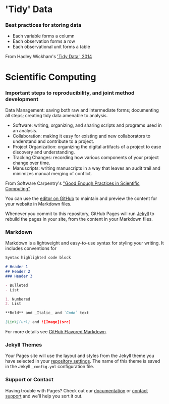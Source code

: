 # 'Tidy' Data

### Best practices for storing data
- Each variable forms a column
- Each observation forms a row
- Each observational unit forms a table

From Hadley Wickham's ['Tidy Data', 2014](https://www.jstatsoft.org/article/view/v059i10)

# Scientific Computing

### Important steps to reproducibility, and joint method development

Data Management: saving both raw and intermediate forms; documenting all steps; creating tidy data amenable to analysis.
- Software: writing, organizing, and sharing scripts and programs used in an analysis.
- Collaboration: making it easy for existing and new collaborators to understand and contribute to a project.
- Project Organization: organizing the digital artifacts of a project to ease discovery and understanding.
- Tracking Changes: recording how various components of your project change over time.
- Manuscripts: writing manuscripts in a way that leaves an audit trail and minimizes manual merging of conflict.

From Software Carpentry's ["Good Enough Practices in Scientific Computing"](https://arxiv.org/abs/1609.00037)


You can use the [editor on GitHub](https://github.com/ehbaker/Icefields-to-Oceans-Project-Data-Management/edit/master/index.md) to maintain and preview the content for your website in Markdown files.

Whenever you commit to this repository, GitHub Pages will run [Jekyll](https://jekyllrb.com/) to rebuild the pages in your site, from the content in your Markdown files.
### Markdown

Markdown is a lightweight and easy-to-use syntax for styling your writing. It includes conventions for

```markdown
Syntax highlighted code block

# Header 1
## Header 2
### Header 3

- Bulleted
- List

1. Numbered
2. List

**Bold** and _Italic_ and `Code` text

[Link](url) and ![Image](src)
```

For more details see [GitHub Flavored Markdown](https://guides.github.com/features/mastering-markdown/).

### Jekyll Themes

Your Pages site will use the layout and styles from the Jekyll theme you have selected in your [repository settings](https://github.com/ehbaker/Icefields-to-Oceans-Project-Data-Management/settings). The name of this theme is saved in the Jekyll `_config.yml` configuration file.

### Support or Contact

Having trouble with Pages? Check out our [documentation](https://help.github.com/categories/github-pages-basics/) or [contact support](https://github.com/contact) and we’ll help you sort it out.
